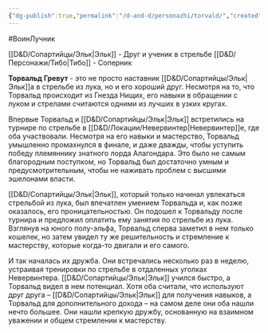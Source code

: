 ```yaml
---
{"dg-publish":true,"permalink":"/d-and-d/personazhi/torvald/","created":"2023-07-16T06:51:32.000+04:00","updated":"2023-12-26T15:53:37.004+04:00"}
---
```


#ВоинЛучник

[[D&D/Сопартийцы/Эльк\|Эльк]] - Друг и ученик в стрельбе
[[D&D/Персонажи/Тибо\|Тибо]] - Соперник

**Торвальд Гревут** - это не просто наставник [[D&D/Сопартийцы/Эльк\|Эльк]]а в стрельбе из лука, но и его хороший друг. Несмотря на то, что Торвальд происходит из Гнезда Нищих, его навыки в обращении с луком и стрелами считаются одними из лучших в узких кругах.

Впервые Торвальд и [[D&D/Сопартийцы/Эльк\|Эльк]] встретились на турнире по стрельбе в [[D&D/Локации/Невервинтер\|Невервинтер]]е, где оба участвовали. Несмотря на его навыки и мастерство, Торвальд умышленно промахнулся в финале, и даже дважды, чтобы уступить победу племяннику знатного лорда Алагондара. Это было не самым благородным поступком, но Торвальд был достаточно умным и предусмотрительным, чтобы не наживать проблем с высшими эшелонами власти.

[[D&D/Сопартийцы/Эльк\|Эльк]], который только начинал увлекаться стрельбой из лука, был впечатлен умением Торвальда и, как позже оказалось, его проницательностью. Он подошел к Торвальду после турнира и предложил оплатить ему занятия по стрельбе из лука. Взглянув на юного полу-эльфа, Торвальд сперва заметил в нем только кошелек, но затем увидел ту же решительность и стремление к мастерству, которые когда-то двигали и его самого. 

И так началась их дружба. Они встречались несколько раз в неделю, устраивая тренировки по стрельбе в отдаленных уголках Невервинтера. [[D&D/Сопартийцы/Эльк\|Эльк]] учился быстро, а Торвальд видел в нем потенциал. Хотя оба считали, что используют друг друга – [[D&D/Сопартийцы/Эльк\|Эльк]] для получения навыков, а Торвальд для дополнительного дохода – на самом деле они оба нашли нечто большее. Они нашли крепкую дружбу, основанную на взаимном уважении и общем стремлении к мастерству.